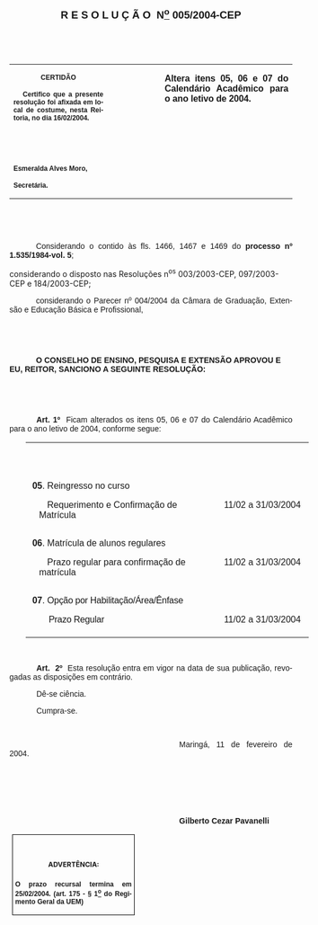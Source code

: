 <body lang=PT-BR style='tab-interval:35.45pt'>

<div class=Section1>

<p class=MsoNormal align=center style='text-align:center'><b style='mso-bidi-font-weight:
normal'><span style='font-size:14.0pt;mso-bidi-font-size:12.0pt;font-family:
Arial;mso-bidi-font-family:"Times New Roman"'><![if !supportEmptyParas]>&nbsp;<![endif]><o:p></o:p></span></b></p>

<p class=MsoNormal align=center style='text-align:center'><b style='mso-bidi-font-weight:
normal'><span style='font-size:14.0pt;mso-bidi-font-size:12.0pt;font-family:
Arial;mso-bidi-font-family:"Times New Roman"'>R E S O L U Ç Ã O <span
style="mso-spacerun: yes"> </span>N<u><sup>o</sup></u> 005/2004-CEP<o:p></o:p></span></b></p>

<p class=MsoNormal align=center style='text-align:center'><span
style='font-family:Arial;mso-bidi-font-family:"Times New Roman"'><![if !supportEmptyParas]>&nbsp;<![endif]><o:p></o:p></span></p>

<p class=MsoNormal align=center style='text-align:center'><span
style='font-family:Arial;mso-bidi-font-family:"Times New Roman"'><![if !supportEmptyParas]>&nbsp;<![endif]><o:p></o:p></span></p>

<table border=0 cellspacing=0 cellpadding=0 style='border-collapse:collapse;
 mso-padding-alt:0cm 5.4pt 0cm 5.4pt'>
 <tr>
  <td width=196 valign=top style='width:147.15pt;padding:0cm 5.4pt 0cm 5.4pt'>
  <p class=MsoNormal align=center style='text-align:center'><b
  style='mso-bidi-font-weight:normal'><span style='font-size:9.0pt;mso-bidi-font-size:
  12.0pt;font-family:Arial;mso-bidi-font-family:"Times New Roman"'>CERTIDÃO<o:p></o:p></span></b></p>
  <p class=MsoNormal style='text-align:justify'><b style='mso-bidi-font-weight:
  normal'><span style='font-size:9.0pt;mso-bidi-font-size:12.0pt;font-family:
  Arial;mso-bidi-font-family:"Times New Roman"'><span style="mso-spacerun:
  yes">   </span>Certifico que a presente resolução foi afixada em local de
  costume, nesta Reitoria, no dia 16/02/2004.<o:p></o:p></span></b></p>
  <p class=MsoNormal style='text-align:justify'><b style='mso-bidi-font-weight:
  normal'><span style='font-size:9.0pt;mso-bidi-font-size:12.0pt;font-family:
  Arial;mso-bidi-font-family:"Times New Roman"'><![if !supportEmptyParas]>&nbsp;<![endif]><o:p></o:p></span></b></p>
  <p class=MsoNormal style='text-align:justify'><b style='mso-bidi-font-weight:
  normal'><span style='font-size:9.0pt;mso-bidi-font-size:12.0pt;font-family:
  Arial;mso-bidi-font-family:"Times New Roman"'><![if !supportEmptyParas]>&nbsp;<![endif]><o:p></o:p></span></b></p>
  <p class=MsoNormal style='mso-pagination:none;layout-grid-mode:char'><b
  style='mso-bidi-font-weight:normal'><span style='font-size:9.0pt;mso-bidi-font-size:
  12.0pt;font-family:Arial;mso-bidi-font-family:"Times New Roman"'>Esmeralda
  Alves Moro,<o:p></o:p></span></b></p>
  <p class=MsoNormal><b style='mso-bidi-font-weight:normal'><span
  style='font-size:9.0pt;mso-bidi-font-size:12.0pt;font-family:Arial;
  mso-bidi-font-family:"Times New Roman";layout-grid-mode:line'>Secretária.</span></b><b
  style='mso-bidi-font-weight:normal'><span style='font-size:9.0pt;mso-bidi-font-size:
  12.0pt;font-family:Arial;mso-bidi-font-family:"Times New Roman"'><o:p></o:p></span></b></p>
  </td>
  <td width=111 valign=top style='width:83.25pt;padding:0cm 5.4pt 0cm 5.4pt'>
  <p class=MsoNormal style='margin-right:-5.4pt'><![if !supportEmptyParas]>&nbsp;<![endif]><span
  style='font-size:11.0pt;mso-bidi-font-size:12.0pt;font-family:Arial;
  mso-bidi-font-family:"Times New Roman"'><o:p></o:p></span></p>
  </td>
  <td width=288 valign=top style='width:216.0pt;padding:0cm 5.4pt 0cm 5.4pt'>
  <p class=MsoNormal style='text-align:justify'><b style='mso-bidi-font-weight:
  normal'><span style='font-family:Arial;mso-bidi-font-family:"Times New Roman";
  letter-spacing:-.1pt'>Altera itens 05, 06 e 07 do Calendário Acadêmico para o
  ano letivo de 2004.<o:p></o:p></span></b></p>
  </td>
 </tr>
</table>

<p class=BodyText21><span style='font-family:Arial;mso-bidi-font-family:"Times New Roman"'><![if !supportEmptyParas]>&nbsp;<![endif]><o:p></o:p></span></p>

<p class=BodyText21><span style='font-family:Arial;mso-bidi-font-family:"Times New Roman"'><![if !supportEmptyParas]>&nbsp;<![endif]><o:p></o:p></span></p>

<p class=MsoNormal style='text-align:justify;text-indent:35.4pt'><span
style='font-family:Arial;mso-bidi-font-family:"Times New Roman"'>Considerando o
contido às fls. 1466, 1467 e 1469 do <b style='mso-bidi-font-weight:normal'>processo
nº 1.535/1984-vol. 5</b><span style='mso-bidi-font-weight:bold'>;</span><o:p></o:p></span></p>

<p class=MsoBodyTextIndent2>considerando o disposto nas Resoluções n<sup>os</sup>
003/2003-CEP, 097/2003-CEP e 184/2003-CEP;</p>

<p class=MsoNormal style='text-align:justify;text-indent:35.4pt'><span
style='font-family:Arial;mso-bidi-font-family:"Times New Roman"'>considerando o
Parecer nº 004/2004 da Câmara de Graduação, Extensão e Educação Básica e
Profissional,<o:p></o:p></span></p>

<p class=MsoNormal style='text-align:justify;text-indent:35.4pt'><span
style='font-family:Arial;mso-bidi-font-family:"Times New Roman"'><![if !supportEmptyParas]>&nbsp;<![endif]><o:p></o:p></span></p>

<p class=BodyText21 style='mso-pagination:none'><span style='font-family:Arial;
mso-bidi-font-family:"Times New Roman";layout-grid-mode:line'><![if !supportEmptyParas]>&nbsp;<![endif]><o:p></o:p></span></p>

<p class=BodyText21 style='text-indent:35.4pt;mso-pagination:none'><b
style='mso-bidi-font-weight:normal'><span style='font-family:Arial;mso-bidi-font-family:
"Times New Roman"'>O CONSELHO DE ENSINO, PESQUISA E EXTENSÃO APROVOU E EU,
REITOR, SANCIONO A SEGUINTE RESOLUÇÃO:</span></b><span style='font-family:Arial;
mso-bidi-font-family:"Times New Roman";layout-grid-mode:line'><o:p></o:p></span></p>

<p class=DefinitionTerm><span style='font-family:Arial;mso-bidi-font-family:
"Times New Roman"'><![if !supportEmptyParas]>&nbsp;<![endif]><o:p></o:p></span></p>

<p class=MsoNormal style='text-align:justify'><b style='mso-bidi-font-weight:
normal'><span style='font-family:Arial;mso-bidi-font-family:"Times New Roman"'><![if !supportEmptyParas]>&nbsp;<![endif]><o:p></o:p></span></b></p>

<p class=MsoNormal style='text-align:justify;text-indent:36.0pt'><b
style='mso-bidi-font-weight:normal'><span style='font-family:Arial;mso-bidi-font-family:
"Times New Roman"'>Art. 1º</span></b><span style='font-family:Arial;mso-bidi-font-family:
"Times New Roman"'><span style="mso-spacerun: yes">  </span>Ficam alterados os
itens 05, 06 e 07 do Calendário Acadêmico para o ano letivo de 2004, conforme
segue: <o:p></o:p></span></p>

<table border=0 cellspacing=0 cellpadding=0 style='margin-left:21.5pt;
 border-collapse:collapse;mso-padding-alt:0cm 3.5pt 0cm 3.5pt'>
 <tr>
  <td width=288 valign=top style='width:215.95pt;padding:0cm 3.5pt 0cm 3.5pt'>
  <p class=MsoBodyTextIndent3 align=center style='text-align:center;text-indent:
  0cm'><![if !supportEmptyParas]>&nbsp;<![endif]><b style='mso-bidi-font-weight:
  normal'><span style='font-family:Arial;mso-bidi-font-family:"Times New Roman"'><o:p></o:p></span></b></p>
  </td>
  <td width=276 colspan=2 valign=top style='width:207.05pt;padding:0cm 3.5pt 0cm 3.5pt'>
  <p class=MsoBodyTextIndent3 align=center style='margin-left:5.55pt;
  text-align:center;text-indent:0cm'><![if !supportEmptyParas]>&nbsp;<![endif]><span
  style='font-family:Arial;mso-bidi-font-family:"Times New Roman"'><o:p></o:p></span></p>
  </td>
 </tr>
 <tr>
  <td width=396 colspan=2 valign=top style='width:297.0pt;padding:0cm 3.5pt 0cm 3.5pt'>
  <p class=MsoBodyTextIndent3 style='margin-left:14.5pt;text-indent:-9.0pt'><b
  style='mso-bidi-font-weight:normal'><span style='font-family:Arial;
  mso-bidi-font-family:"Times New Roman"'>05</span></b><span style='font-family:
  Arial;mso-bidi-font-family:"Times New Roman"'>. Reingresso no curso<o:p></o:p></span></p>
  <p class=MsoBodyTextIndent3 style='margin-left:14.5pt;text-indent:-9.0pt'><span
  style='font-family:Arial;mso-bidi-font-family:"Times New Roman"'><span
  style="mso-spacerun: yes">      </span>Requerimento e Confirmação de
  Matrícula<o:p></o:p></span></p>
  </td>
  <td width=168 valign=top style='width:126.0pt;padding:0cm 3.5pt 0cm 3.5pt'>
  <p class=MsoBodyTextIndent3 style='margin-left:5.55pt;text-indent:0cm'><span
  style='font-family:Arial;mso-bidi-font-family:"Times New Roman"'><![if !supportEmptyParas]>&nbsp;<![endif]><o:p></o:p></span></p>
  <p class=MsoBodyTextIndent3 style='margin-left:5.55pt;text-indent:0cm'><span
  style='font-family:Arial;mso-bidi-font-family:"Times New Roman"'>11/02 a
  31/03/2004<o:p></o:p></span></p>
  </td>
 </tr>
 <tr>
  <td width=396 colspan=2 valign=top style='width:297.0pt;padding:0cm 3.5pt 0cm 3.5pt'>
  <p class=MsoBodyTextIndent3 style='margin-left:14.5pt;text-indent:-9.0pt'><b
  style='mso-bidi-font-weight:normal'><span style='font-family:Arial;
  mso-bidi-font-family:"Times New Roman"'>06</span></b><span style='font-family:
  Arial;mso-bidi-font-family:"Times New Roman"'>. Matrícula de alunos regulares<o:p></o:p></span></p>
  <p class=MsoBodyTextIndent3 style='margin-left:14.5pt;text-indent:-9.0pt'><span
  style='font-family:Arial;mso-bidi-font-family:"Times New Roman"'><span
  style="mso-spacerun: yes">      </span>Prazo regular para confirmação de
  matrícula<o:p></o:p></span></p>
  </td>
  <td width=168 valign=top style='width:126.0pt;padding:0cm 3.5pt 0cm 3.5pt'>
  <p class=MsoBodyTextIndent3 style='margin-left:5.55pt;text-indent:0cm'><span
  style='font-family:Arial;mso-bidi-font-family:"Times New Roman"'><![if !supportEmptyParas]>&nbsp;<![endif]><o:p></o:p></span></p>
  <p class=MsoBodyTextIndent3 style='margin-left:5.55pt;text-indent:0cm'><span
  style='font-family:Arial;mso-bidi-font-family:"Times New Roman"'>11/02 a
  31/03/2004<o:p></o:p></span></p>
  </td>
 </tr>
 <tr>
  <td width=396 colspan=2 valign=top style='width:297.0pt;padding:0cm 3.5pt 0cm 3.5pt'>
  <p class=MsoBodyTextIndent3 style='margin-left:14.5pt;text-indent:-9.0pt'><b
  style='mso-bidi-font-weight:normal'><span style='font-family:Arial;
  mso-bidi-font-family:"Times New Roman"'>07</span></b><span style='font-family:
  Arial;mso-bidi-font-family:"Times New Roman"'>. <span style='letter-spacing:
  -.2pt'>Opção por Habilitação/Área/Ênfase <o:p></o:p></span></span></p>
  <p class=MsoBodyTextIndent3 style='margin-left:14.5pt;text-indent:-9.0pt'><span
  style='font-family:Arial;mso-bidi-font-family:"Times New Roman";letter-spacing:
  -.2pt'><span style="mso-spacerun: yes">       </span>Prazo Regular</span><span
  style='font-family:Arial;mso-bidi-font-family:"Times New Roman"'><o:p></o:p></span></p>
  </td>
  <td width=168 valign=top style='width:126.0pt;padding:0cm 3.5pt 0cm 3.5pt'>
  <p class=MsoBodyTextIndent3 style='margin-left:5.55pt;text-indent:0cm'><span
  style='font-family:Arial;mso-bidi-font-family:"Times New Roman"'><![if !supportEmptyParas]>&nbsp;<![endif]><o:p></o:p></span></p>
  <p class=MsoBodyTextIndent3 style='margin-left:5.55pt;text-indent:0cm'><span
  style='font-family:Arial;mso-bidi-font-family:"Times New Roman"'>11/02 a 31/03/2004<o:p></o:p></span></p>
  </td>
 </tr>
 <![if !supportMisalignedColumns]>
 <tr height=0>
  <td width=288 style='border:none'></td>
  <td width=108 style='border:none'></td>
  <td width=168 style='border:none'></td>
 </tr>
 <![endif]>
</table>

<p class=MsoNormal style='text-align:justify;text-indent:36.0pt'><span
style='font-family:Arial;mso-bidi-font-family:"Times New Roman"'><![if !supportEmptyParas]>&nbsp;<![endif]><o:p></o:p></span></p>

<p class=MsoNormal style='text-align:justify;text-indent:36.0pt'><b
style='mso-bidi-font-weight:normal'><span style='font-family:Arial;mso-bidi-font-family:
"Times New Roman"'>Art.<span style="mso-spacerun: yes">  </span>2º<span
style="mso-spacerun: yes">  </span></span></b><span style='font-family:Arial;
mso-bidi-font-family:"Times New Roman"'>Esta resolução entra em vigor na data
de sua publicação, revogadas as disposições em contrário.<o:p></o:p></span></p>

<p class=MsoNormal style='text-align:justify;text-indent:36.0pt'><span
style='font-family:Arial;mso-bidi-font-family:"Times New Roman"'>Dê-se ciência.<o:p></o:p></span></p>

<p class=MsoNormal style='text-align:justify;text-indent:36.0pt'><span
style='font-family:Arial;mso-bidi-font-family:"Times New Roman"'>Cumpra-se.<o:p></o:p></span></p>

<p class=MsoNormal style='text-align:justify;text-indent:8.0cm'><span
style='font-family:Arial;mso-bidi-font-family:"Times New Roman"'><![if !supportEmptyParas]>&nbsp;<![endif]><o:p></o:p></span></p>

<p class=MsoNormal style='text-align:justify;text-indent:8.0cm'><span
style='font-family:Arial;mso-bidi-font-family:"Times New Roman"'>Maringá, 11 de
fevereiro de 2004.<o:p></o:p></span></p>

<p class=MsoNormal style='text-align:justify;text-indent:241.0pt'><span
style='font-family:Arial;mso-bidi-font-family:"Times New Roman"'><![if !supportEmptyParas]>&nbsp;<![endif]><o:p></o:p></span></p>

<p class=MsoNormal style='text-align:justify;text-indent:241.0pt;tab-stops:
234.0pt 279.0pt'><span style='font-family:Arial;mso-bidi-font-family:"Times New Roman"'><![if !supportEmptyParas]>&nbsp;<![endif]><o:p></o:p></span></p>

<p class=MsoNormal style='text-align:justify;text-indent:241.0pt;tab-stops:
234.0pt 279.0pt'><span style='font-family:Arial;mso-bidi-font-family:"Times New Roman"'><![if !supportEmptyParas]>&nbsp;<![endif]><o:p></o:p></span></p>

<p class=MsoNormal style='text-align:justify;text-indent:8.0cm'><b
style='mso-bidi-font-weight:normal'><span style='font-family:Arial;mso-bidi-font-family:
"Times New Roman"'>Gilberto Cezar Pavanelli<o:p></o:p></span></b></p>

<table border=1 cellspacing=0 cellpadding=0 style='margin-left:3.5pt;
 border-collapse:collapse;border:none;mso-border-alt:solid windowtext .5pt;
 mso-padding-alt:0cm 3.5pt 0cm 3.5pt'>
 <tr>
  <td width=207 valign=top style='width:155.6pt;border:solid windowtext .5pt;
  padding:0cm 3.5pt 0cm 3.5pt'>
  <h1 align=center style='text-align:center'><span style='font-size:9.0pt;
  mso-bidi-font-size:10.0pt'>ADVERTÊNCIA:<o:p></o:p></span></h1>
  <p class=MsoNormal style='text-align:justify'><b style='mso-bidi-font-weight:
  normal'><span style='font-size:9.0pt;mso-bidi-font-size:12.0pt;font-family:
  Arial;mso-bidi-font-family:"Times New Roman"'>O prazo recursal termina em 25/02/2004.
  (art. 175 - § 1<u><sup>o</sup></u> do Regimento Geral da UEM)</span></b><span
  style='font-size:9.0pt;mso-bidi-font-size:12.0pt;font-family:Arial;
  mso-bidi-font-family:"Times New Roman"'><o:p></o:p></span></p>
  </td>
 </tr>
</table>

<p class=DefinitionTerm align=right style='text-align:right;tab-stops:36.0pt'><![if !supportEmptyParas]>&nbsp;<![endif]><o:p></o:p></p>

</div>

</body>
